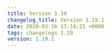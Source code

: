 ```yaml
---
title: Version 1.19
changelog_title: Version 1.19.1
date: 2020-03-16 17:14:21 +0000
tags: changelogs 1.19
version: 1.19.1
---
```

<script src="https://gist.github.com/spinnaker-release/dbc44ac411d5076002b5db7c64b8c63e.js"/>